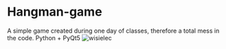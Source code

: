 # Hangman-game
A simple game created during one day of classes, therefore a total mess in the code. Python + PyQt5
![wisielec](https://user-images.githubusercontent.com/85202307/172669626-c95e7b35-e061-4778-b90c-a6e46bad9bc9.PNG)
